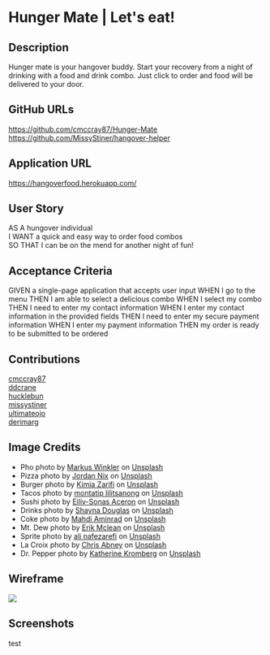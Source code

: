 
# Hunger Mate | Let's eat!

## Description

Hunger mate is your hangover buddy. Start your recovery from a night of drinking with a food and drink combo. Just click to order and food will be delivered to your door.

## GitHub URLs
https://github.com/cmccray87/Hunger-Mate<br>
https://github.com/MissyStiner/hangover-helper

## Application URL
https://hangoverfood.herokuapp.com/

## User Story
AS A hungover individual<br>
I WANT a quick and easy way to order food combos<br>
SO THAT I can be on the mend for another night of fun!

## Acceptance Criteria
GIVEN a single-page application that accepts user input
WHEN I go to the menu
THEN I am able to select a delicious combo
WHEN I select my combo
THEN I need to enter my contact information
WHEN I enter my contact information in the provided fields
THEN I need to enter my secure payment information
WHEN I enter my payment information
THEN my order is ready to be submitted to be ordered

## Contributions
[cmccray87](https://github.com/cmccray87)<br/>
[ddcrane](https://github.com/ddcrane)<br/>
[hucklebun](https://github.com/HuckleBun)<br/>
[missystiner](https://github.com/missystiner)<br/>
[ultimateojo](https://github.com/ultimateojo)<br/>
[derimarg](https://github.com/Derimarg)

## Image Credits
- Pho photo by <a href="https://unsplash.com/@markuswinkler?utm_source=unsplash&utm_medium=referral&utm_content=creditCopyText">Markus Winkler</a> on <a href="https://unsplash.com/s/photos/pho?utm_source=unsplash&utm_medium=referral&utm_content=creditCopyText">Unsplash</a>
- Pizza photo by <a href="https://unsplash.com/@jordannix?utm_source=unsplash&utm_medium=referral&utm_content=creditCopyText">Jordan Nix</a> on <a href="https://unsplash.com/s/photos/pizza?utm_source=unsplash&utm_medium=referral&utm_content=creditCopyText">Unsplash</a>
- Burger photo by <a href="https://unsplash.com/@kimzifi?utm_source=unsplash&utm_medium=referral&utm_content=creditCopyText">Kimia Zarifi</a> on <a href="https://unsplash.com/s/photos/combo?utm_source=unsplash&utm_medium=referral&utm_content=creditCopyText">Unsplash</a>
- Tacos photo by <a href="https://unsplash.com/@montatip?utm_source=unsplash&utm_medium=referral&utm_content=creditCopyText">montatip lilitsanong</a> on <a href="https://unsplash.com/s/photos/tacos?utm_source=unsplash&utm_medium=referral&utm_content=creditCopyText">Unsplash</a>
- Sushi photo by <a href="https://unsplash.com/@shootdelicious?utm_source=unsplash&utm_medium=referral&utm_content=creditCopyText">Eiliv-Sonas Aceron</a> on <a href="https://unsplash.com/s/photos/tacos?utm_source=unsplash&utm_medium=referral&utm_content=creditCopyText">Unsplash</a>
- Drinks photo by <a href="https://unsplash.com/@itsmaemedia?utm_source=unsplash&utm_medium=referral&utm_content=creditCopyText">Shayna Douglas</a> on <a href="https://unsplash.com/s/photos/gatorade?utm_source=unsplash&utm_medium=referral&utm_content=creditCopyText">Unsplash</a>
- Coke photo by <a href="https://unsplash.com/@aminrad?utm_source=unsplash&utm_medium=referral&utm_content=creditCopyText">Mahdi Aminrad</a> on <a href="https://unsplash.com/s/photos/soda?utm_source=unsplash&utm_medium=referral&utm_content=creditCopyText">Unsplash</a>
- Mt. Dew photo by <a href="https://unsplash.com/@introspectivedsgn?utm_source=unsplash&utm_medium=referral&utm_content=creditCopyText">Erik Mclean</a> on <a href="https://unsplash.com/s/photos/soda?utm_source=unsplash&utm_medium=referral&utm_content=creditCopyText">Unsplash</a>
- Sprite photo by <a href="https://unsplash.com/@beautyisblinding?utm_source=unsplash&utm_medium=referral&utm_content=creditCopyText">ali nafezarefi</a> on <a href="https://unsplash.com/s/photos/soda?utm_source=unsplash&utm_medium=referral&utm_content=creditCopyText">Unsplash</a>
- La Croix photo by <a href="https://unsplash.com/@chrisabney?utm_source=unsplash&utm_medium=referral&utm_content=creditCopyText">Chris Abney</a> on <a href="https://unsplash.com/s/photos/soda?utm_source=unsplash&utm_medium=referral&utm_content=creditCopyText">Unsplash</a>
- Dr. Pepper photo by <a href="https://unsplash.com/@katherine1690?utm_source=unsplash&utm_medium=referral&utm_content=creditCopyText">Katherine Kromberg</a> on <a href="https://unsplash.com/s/photos/soda?utm_source=unsplash&utm_medium=referral&utm_content=creditCopyText">Unsplash</a>

## Wireframe
<img src="./assets/images/wireframe.PNG">

## Screenshots

test